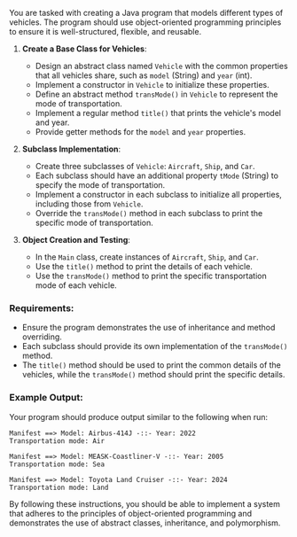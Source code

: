 You are tasked with creating a Java program that models different types of vehicles. The program should use object-oriented programming principles to ensure it is well-structured, flexible, and reusable.

1. **Create a Base Class for Vehicles**:
   - Design an abstract class named `Vehicle` with the common properties that all vehicles share, such as `model` (String) and `year` (int).
   - Implement a constructor in `Vehicle` to initialize these properties.
   - Define an abstract method `transMode()` in `Vehicle` to represent the mode of transportation.
   - Implement a regular method `title()` that prints the vehicle's model and year.
   - Provide getter methods for the `model` and `year` properties.

2. **Subclass Implementation**:
   - Create three subclasses of `Vehicle`: `Aircraft`, `Ship`, and `Car`.
   - Each subclass should have an additional property `tMode` (String) to specify the mode of transportation.
   - Implement a constructor in each subclass to initialize all properties, including those from `Vehicle`.
   - Override the `transMode()` method in each subclass to print the specific mode of transportation.
   
3. **Object Creation and Testing**:
   - In the `Main` class, create instances of `Aircraft`, `Ship`, and `Car`.
   - Use the `title()` method to print the details of each vehicle.
   - Use the `transMode()` method to print the specific transportation mode of each vehicle.

### Requirements:
- Ensure the program demonstrates the use of inheritance and method overriding.
- Each subclass should provide its own implementation of the `transMode()` method.
- The `title()` method should be used to print the common details of the vehicles, while the `transMode()` method should print the specific details.

### Example Output:
Your program should produce output similar to the following when run:

```
Manifest ==> Model: Airbus-414J -::- Year: 2022
Transportation mode: Air

Manifest ==> Model: MEASK-Coastliner-V -::- Year: 2005
Transportation mode: Sea

Manifest ==> Model: Toyota Land Cruiser -::- Year: 2024
Transportation mode: Land
```

By following these instructions, you should be able to implement a system that adheres to the principles of object-oriented programming and demonstrates the use of abstract classes, inheritance, and polymorphism.
